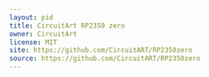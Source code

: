 ```yaml
---
layout: pid
title: CircuitArt RP2350 zero
owner: CircuitArt
license: MIT
site: https://github.com/CircuitART/RP2350zero
source: https://github.com/CircuitART/RP2350zero
---
```

